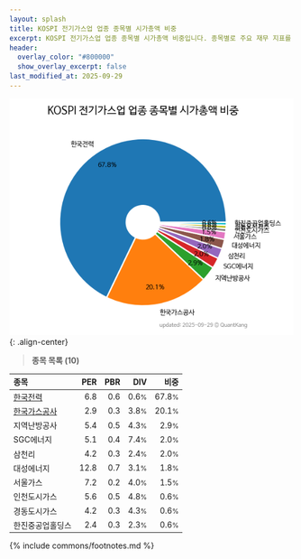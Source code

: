 ```yaml
---
layout: splash
title: KOSPI 전기가스업 업종 종목별 시가총액 비중
excerpt: KOSPI 전기가스업 업종 종목별 시가총액 비중입니다. 종목별로 주요 재무 지표를 함께 표시합니다.
header:
  overlay_color: "#800000"
  show_overlay_excerpt: false
last_modified_at: 2025-09-29
---
```



![KOSPI 전기가스업 업종 종목별 시가총액 비중](/stats/sector/images/kospi_업종_전기가스업_종목.png){: .align-center}


> **종목 목록 (10)**<a id="list"></a>

| **종목** | **PER** | **PBR** | **DIV** | **비중** |
| :------- | ------: | ------: | ------: | -------: |
| [한국전력](/015760/) | 6.8 | 0.6 | 0.6<small>%</small> | 67.8<small>%</small> |
| [한국가스공사](/036460/) | 2.9 | 0.3 | 3.8<small>%</small> | 20.1<small>%</small> |
| 지역난방공사 | 5.4 | 0.5 | 4.3<small>%</small> | 2.9<small>%</small> |
| SGC에너지 | 5.1 | 0.4 | 7.4<small>%</small> | 2.0<small>%</small> |
| 삼천리 | 4.2 | 0.3 | 2.4<small>%</small> | 2.0<small>%</small> |
| 대성에너지 | 12.8 | 0.7 | 3.1<small>%</small> | 1.8<small>%</small> |
| 서울가스 | 7.2 | 0.2 | 4.0<small>%</small> | 1.5<small>%</small> |
| 인천도시가스 | 5.6 | 0.5 | 4.8<small>%</small> | 0.6<small>%</small> |
| 경동도시가스 | 4.2 | 0.3 | 4.3<small>%</small> | 0.6<small>%</small> |
| 한진중공업홀딩스 | 2.4 | 0.3 | 2.3<small>%</small> | 0.6<small>%</small> |

{% include commons/footnotes.md %}